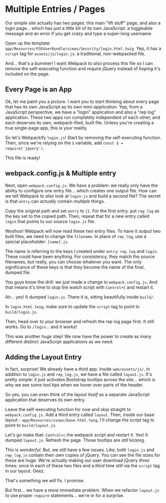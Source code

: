 # Multiple Entries / Pages

Our simple site actually has two pages: this main "lift stuff" page, and also a login
page... which has *just* a little bit of its own JavaScript: a toggleable message
and an error if you get crazy and type a super-long username.

Open up the template: `app/Resources/FOSUserBundle/views/Security/login.html.twig`.
Yep, it has a `script` tag for `assets/js/login.js`: a traditional, non-webpacked
file.

And... that's a bummer! I want Webpack to *also* process this file so I can remove
the self-executing function and require jQuery instead of *hoping* it's included
on the page.

## Every Page is an App

Ok, let me paint you a picture. I want you to start thinking about every page that
has its own JavaScript as its own mini-*application*. Yep, from a JavaScript perspective,
we have a "login" application and also a "rep log" application. These two apps run
completely independent of each other, and each deserves its own, webpack-ified, built
file. Unless you're creating a true single-page app, this is your reality.

So let's Webpackify `login.js`! Start by removing the self-executing function. Then,
since we're relying on the `$` variable, add `const $ = require('jquery')`.

This file is ready!

## webpack.config.js & Multiple entry

Next, open `webpack.config.js`. We have a problem: we really only have the ability
to configure *one* entry file... which creates *one* output file. How can we tell
Webpack to *also* look at `login.js` and build a *second* file? The secret is that
`entry` can *actually* contain *multiple* things.

Copy the original path and set `entry` to `{}`. For the first entry. put `rep_log`
as the key set to the copied path. Then, repeat that for a new entry called `login`
that points to our source `login.js` file.

Woohoo! Webpack will now read these *two* entry files. To have it *output* two built
files, we need to change the `filename`. In place of `rep_log`, use a special placeholder:
`[name].js`.

The name is referring to the keys I created under `entry`: `rep_log` and `login`.
These could have been anything. For consistency, they match the source filenames,
but really, you can choose whatever you want. The only significance of these keys
is that they become the name of the final, dumped file.

You guys know the drill: we just made a change to `webpack.config.js`. And that means
it's time to stop the watch script with `Control+C` and restart it.

Ah... yes! It dumped `login.js`. There it is, sitting beautifully inside `build/`.

In `login.html.twig`, make sure to update the `script` tag to point to `build/login.js`.

Then, head over to your browser and refresh the rep log page first. It still works.
Go to `/login`... and *it* works!

This was another *huge* step! We now have the power to create as many different
distinct JavaScript applications as we need.

## Adding the Layout Entry

In fact, surprise! We already have a *third* app. Inside `web/assets/js/`, in
addition to `login.js` and `rep_log.js`, we have a file called `layout.js`. It's
pretty simple: it just activates Bootstrap tooltips across the site... which is why
we see some tool tips when we hover over parts of the header.

So yes, you can even think of the layout *itself* as a separate JavaScript application
that deserves its own entry.

Leave the self-executing function for now and skip straight to `webpack.config.js`.
Add a third entry called `layout`. Then, inside our base layout -
`app/Resources/views/base.html.twig`, I'll change the script tag to point to
`build/layout.js`.

Let's go make that: `Control+c` the webpack script and restart it. Yes! It dumped
`layout.js`. Refresh the page. Those tooltips are *still* kicking.

This is *wonderful*. But, we still have a few issues. Like, both `login.js` and
`rep_log.js` contain their *own* copies of jQuery. You can see the file sizes for
these are huge. We're actually making our user download jQuery *three* times: once
in each of these two files and a *third* time *still* via the `script` tag in our
layout. Geez.

That's something we *will* fix. I promise.

But first... we have a more immediate problem. When we refactor `layout.js` to use
proper `require` statements... we're in for a surprise.
